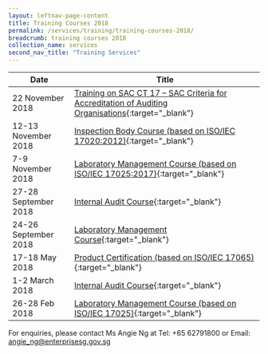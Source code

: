 ```yaml
---
layout: leftnav-page-content
title: Training Courses 2018
permalink: /services/training/training-courses-2018/
breadcrumb: training courses 2018
collection_name: services
second_nav_title: "Training Services"
---
```


| Date | Title |
|-|-|
| 22 November 2018 | [Training on SAC CT 17 – SAC Criteria for Accreditation of Auditing Organisations](/services/training-courses-2018/SAC-CT-17-–-SAC-Criteria-for-Accreditation-of-Auditing-Organisations){:target="_blank"} |
| 12-13 November 2018 | [Inspection Body Course (based on ISO/IEC 17020:2012)](/services/training-courses-2018/Inspection-Body-Course-(based-on-ISOIEC-170202012)1003-1061){:target="_blank"} |
| 7-9 November 2018 | [Laboratory Management Course (based on ISO/IEC 17025:2017)](/services/training-courses-2018/Laboratory-Management-Course-(based-on-ISOIEC-170252017)){:target="_blank"} |
| 27-28 September 2018 | [Internal Audit Course](/services/training-courses-2018/Internal-Audit-Course0830-2507){:target="_blank"} |
| 24-26 September 2018 | [Laboratory Management Course](/services/training-courses-2018/Laboratory-Management-Course0830-1895){:target="_blank"} |
| 17-18 May 2018 | [Product Certification (based on ISO/IEC 17065)](/services/training-courses-2018/product-certification-ISO-IEC-17065){:target="_blank"} |
| 1-2 March 2018 | [Internal Audit Course](/services/training-courses-2018/Internal-Audit-Course0102-5356){:target="_blank"} |
| 26-28 Feb 2018 | [Laboratory Management Course (based on ISO/IEC 17025)](/services/training-courses-2018/laboratory-management-course-ISO-IEC-17025){:target="_blank"} |

For enquiries, please contact Ms Angie Ng at Tel: +65 62791800 or Email: <angie_ng@enterprisesg.gov.sg>
